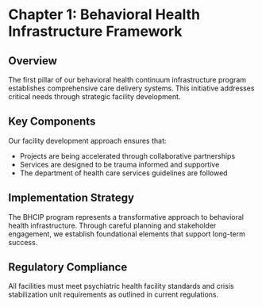 # Chapter 1: Behavioral Health Infrastructure Framework

## Overview

The first pillar of our behavioral health continuum infrastructure program
establishes comprehensive care delivery systems. This initiative addresses
critical needs through strategic facility development.

## Key Components

Our facility development approach ensures that:

- Projects are being accelerated through collaborative partnerships
- Services are designed to be trauma informed and supportive
- The department of health care services guidelines are followed

## Implementation Strategy

The BHCIP program represents a transformative approach to behavioral health
infrastructure. Through careful planning and stakeholder engagement, we
establish foundational elements that support long-term success.

## Regulatory Compliance

All facilities must meet psychiatric health facility standards and crisis
stabilization unit requirements as outlined in current regulations.
